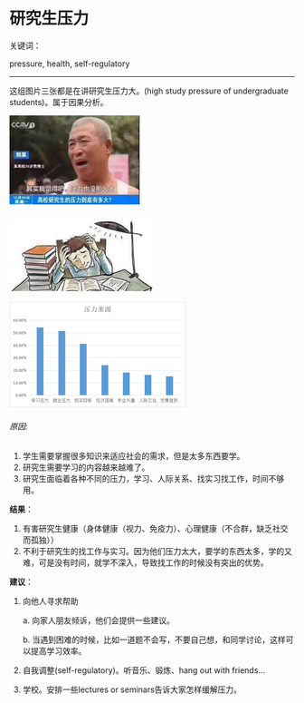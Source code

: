 # 研究生压力

关键词：

pressure,  health, self-regulatory

------

这组图片三张都是在讲研究生压力大。(high study pressure of undergraduate students)。属于因果分析。

![](press1.jpg)

![](press2.jpg)

![](press3.png)

###### 原因:

1. 学生需要掌握很多知识来适应社会的需求，但是太多东西要学。
2. 研究生需要学习的内容越来越难了。
3. 研究生面临着各种不同的压力，学习、人际关系、找实习找工作，时间不够用。

**结果**：

1. 有害研究生健康（身体健康（视力、免疫力）、心理健康（不合群，缺乏社交而孤独））
2. 不利于研究生的找工作与实习。因为他们压力太大，要学的东西太多，学的又难，可是没有时间，就学不深入，导致找工作的时候没有突出的优势。

**建议**：

1. 向他人寻求帮助 

   a. 向家人朋友倾诉，他们会提供一些建议。

   b. 当遇到困难的时候，比如一道题不会写，不要自己想，和同学讨论，这样可以提高学习效率。

2. 自我调整(self-regulatory)。听音乐、锻炼、hang out with friends...

3. 学校。安排一些lectures or seminars告诉大家怎样缓解压力。





